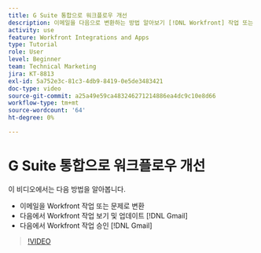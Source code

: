 ```yaml
---
title: G Suite 통합으로 워크플로우 개선
description: 이메일을 다음으로 변환하는 방법 알아보기 [!DNL Workfront] 작업 또는 문제, 보기 및 업데이트 [!DNL Workfront] gmail에서 작업 및 승인 [!DNL Workfront] gmail에서 작업합니다.
activity: use
feature: Workfront Integrations and Apps
type: Tutorial
role: User
level: Beginner
team: Technical Marketing
jira: KT-8813
exl-id: 5a752e3c-81c3-4db9-8419-0e5de3483421
doc-type: video
source-git-commit: a25a49e59ca483246271214886ea4dc9c10e8d66
workflow-type: tm+mt
source-wordcount: '64'
ht-degree: 0%

---
```


# G Suite 통합으로 워크플로우 개선

이 비디오에서는 다음 방법을 알아봅니다.

* 이메일을 Workfront 작업 또는 문제로 변환
* 다음에서 Workfront 작업 보기 및 업데이트 [!DNL Gmail]
* 다음에서 Workfront 작업 승인 [!DNL Gmail]

>[!VIDEO](https://video.tv.adobe.com/v/335114/?quality=12&learn=on)
